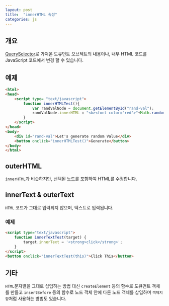 ```yaml
---
layout: post
title:  "innerHTML 속성"
categories: js
---
```


## 개요
[QuerySelector](/js-course/QuerySelector)로 가져온 도큐먼트 오브젝트의 내용이나, 내부 HTML 코드를 JavaScript 코드에서 변경 할 수 있습니다.


## 예제
```html
<html>
<head>
	<script type= "text/javascript">
		function innerHTMLTest(){
			var randValNode = document.getElementById("rand-val");
			randValNode.innerHTML = "<b><font color='red'>"+Math.random()+"</font></b>";
		}
	</script>
</head>
<body>
	<div id="rand-val">Let's generate random Value</div>
	<button onclick="innerHTMLTest()">Generate</button>
</body>
</html>
```


## outerHTML
`innerHTML`과 비슷하지만, 선택된 노드를 포함하여 HTML를 수정합니다.



## innerText & outerText
`HTML` 코드가 그대로 입력되지 않으며, 텍스트로 입력됩니다.

### 예제
```html
<script type="text/javascript">
	function innerTextTest(target) {
		target.innerText = '<strong>click</strong>';
	}
</script>
<button onclick="innerTextTest(this)">Click This</button>
```


## 기타
`HTML`문자열을 그대로 삽입하는 방법 대신 `createElement` 등의 함수로 도큐먼트 객체를 만들고 `insertBefore` 등의 함수로 노드 객체 안에 다른 노드 객체를 삽입하며 `객체지향`처럼 사용하는 방법도 있습니다.